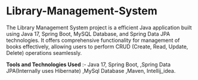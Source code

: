 
# Library-Management-System

The Library Management System project is a efficient Java application built using Java 17, Spring Boot, MySQL Database, and Spring Data JPA technologies. It offers comprehensive functionality for management of books effectively, allowing users to perform CRUD (Create, Read, Update, Delete) operations seamlessly.

**Tools and Technologies Used** :-  Java 17,
                                    Spring Boot,
                                    ,Spring Data JPA(Internally uses Hibernate)
                                    ,MySql Database
                                    ,Maven, 
                                    Intellij_idea.                             
